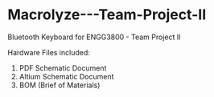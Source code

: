 # Macrolyze---Team-Project-II
Bluetooth Keyboard for ENGG3800 - Team Project II

Hardware Files included:

1. PDF Schematic Document
2. Altium Schematic Document
3. BOM (Brief of Materials)
